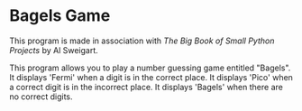 # Bagels Game
This program is made in association with *The Big Book of Small Python Projects* by Al Sweigart.

This program allows you to play a number guessing game entitled "Bagels". 
It displays 'Fermi' when a digit is in the correct place.
It displays 'Pico' when a correct digit is in the incorrect place.
It displays 'Bagels' when there are no correct digits.

